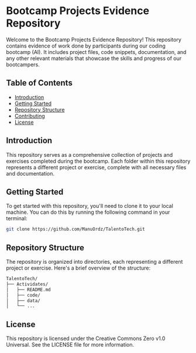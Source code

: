 # Bootcamp Projects Evidence Repository

Welcome to the Bootcamp Projects Evidence Repository! This repository contains evidence of work done by participants during our coding bootcamp (AI). It includes project files, code snippets, documentation, and any other relevant materials that showcase the skills and progress of our bootcampers.

## Table of Contents

- [Introduction](#introduction)
- [Getting Started](#getting-started)
- [Repository Structure](#repository-structure)
- [Contributing](#contributing)
- [License](#license)

## Introduction

This repository serves as a comprehensive collection of projects and exercises completed during the bootcamp. Each folder within this repository represents a different project or exercise, complete with all necessary files and documentation.

## Getting Started

To get started with this repository, you'll need to clone it to your local machine. You can do this by running the following command in your terminal:

```bash
git clone https://github.com/ManuOrdz/TalentoTech.git
```
## Repository Structure
The repository is organized into directories, each representing a different project or exercise. Here's a brief overview of the structure:

```bash
TalentoTech/
├── Actividates/
│   ├── README.md
│   ├── code/
│   ├── data/
│   └── ...
```

## License
This repository is licensed under the Creative Commons Zero v1.0 Universal. See the LICENSE file for more information.